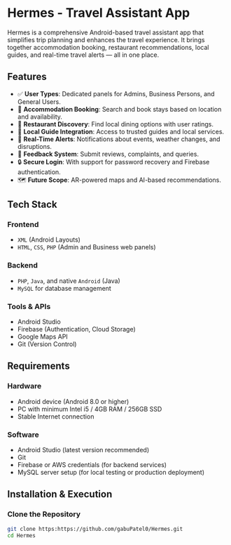 # Hermes - Travel Assistant App

Hermes is a comprehensive Android-based travel assistant app that simplifies trip planning and enhances the travel experience. It brings together accommodation booking, restaurant recommendations, local guides, and real-time travel alerts — all in one place.

## Features

- ✅ **User Types**: Dedicated panels for Admins, Business Persons, and General Users.
- 🏨 **Accommodation Booking**: Search and book stays based on location and availability.
- 🍴 **Restaurant Discovery**: Find local dining options with user ratings.
- 🧭 **Local Guide Integration**: Access to trusted guides and local services.
- 🔔 **Real-Time Alerts**: Notifications about events, weather changes, and disruptions.
- 💬 **Feedback System**: Submit reviews, complaints, and queries.
- 🔒 **Secure Login**: With support for password recovery and Firebase authentication.
- 🗺️ **Future Scope**: AR-powered maps and AI-based recommendations.

## Tech Stack

### Frontend
- `XML` (Android Layouts)
- `HTML`, `CSS`, `PHP` (Admin and Business web panels)

### Backend
- `PHP`, `Java`, and native `Android` (Java)
- `MySQL` for database management

### Tools & APIs
- Android Studio
- Firebase (Authentication, Cloud Storage)
- Google Maps API
- Git (Version Control)

## Requirements

### Hardware
- Android device (Android 8.0 or higher)
- PC with minimum Intel i5 / 4GB RAM / 256GB SSD
- Stable Internet connection

### Software
- Android Studio (latest version recommended)
- Git
- Firebase or AWS credentials (for backend services)
- MySQL server setup (for local testing or production deployment)

## Installation & Execution

### Clone the Repository
```bash
git clone https:https://github.com/gabuPatel0/Hermes.git
cd Hermes
